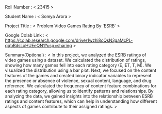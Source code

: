 Roll Number       :   < 23415 >

Student Name      :   < Somya Arora >

Project Title     :   < Problem Video Games Rating By 'ESRB' >

Google Colab Link :   < https://colab.research.google.com/drive/1wzhi8cQsN3gaMcPL-qqbBdsLxHUEeQN1?usp=sharing >

Summary(Optional) :   <  In this project, we analyzed the ESRB ratings of video games using a dataset. We calculated the distribution of ratings, showing how many games fell into each rating category (E, ET, T, M). We visualized the distribution using a bar plot. Next, we focused on the content features of the games and created binary indicator variables to represent the presence or absence of violence, sexual content, language, and drug reference. We calculated the frequency of content feature combinations for each rating category, allowing us to identify patterns and relationships. By analyzing the data, we gained insights into the relationship between ESRB ratings and content features, which can help in understanding how different aspects of games contribute to their assigned ratings.  >
